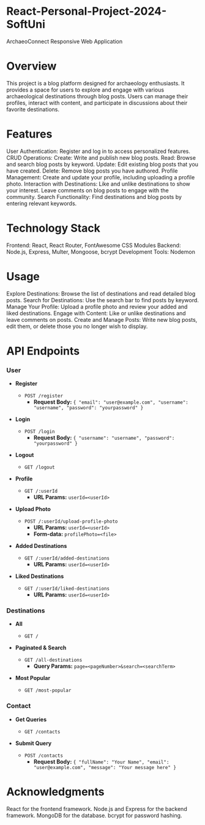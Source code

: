 # React-Personal-Project-2024-SoftUni

ArchaeoConnect Responsive Web Application

# Overview
This project is a blog platform designed for archaeology enthusiasts. It provides a space for users to explore and engage with various archaeological destinations through blog posts. Users can manage their profiles, interact with content, and participate in discussions about their favorite destinations.

# Features
User Authentication:
Register and log in to access personalized features.
CRUD Operations:
Create: Write and publish new blog posts.
Read: Browse and search blog posts by keyword.
Update: Edit existing blog posts that you have created.
Delete: Remove blog posts you have authored.
Profile Management:
Create and update your profile, including uploading a profile photo.
Interaction with Destinations:
Like and unlike destinations to show your interest.
Leave comments on blog posts to engage with the community.
Search Functionality:
Find destinations and blog posts by entering relevant keywords.

# Technology Stack
Frontend: React, React Router, FontAwesome CSS Modules
Backend: Node.js, Express, Multer, Mongoose, bcrypt
Development Tools: Nodemon

# Usage
Explore Destinations:
Browse the list of destinations and read detailed blog posts.
Search for Destinations:
Use the search bar to find posts by keyword.
Manage Your Profile:
Upload a profile photo and review your added and liked destinations.
Engage with Content:
Like or unlike destinations and leave comments on posts.
Create and Manage Posts:
Write new blog posts, edit them, or delete those you no longer wish to display.

# API Endpoints

### User

- **Register**
  - `POST /register`
    - **Request Body:** `{ "email": "user@example.com", "username": "username", "password": "yourpassword" }`
  
- **Login**
  - `POST /login`
    - **Request Body:** `{ "username": "username", "password": "yourpassword" }`
  
- **Logout**
  - `GET /logout`

- **Profile**
  - `GET /:userId`
    - **URL Params:** `userId=<userId>`

- **Upload Photo**
  - `POST /:userId/upload-profile-photo`
    - **URL Params:** `userId=<userId>`
    - **Form-data:** `profilePhoto=<file>`

- **Added Destinations**
  - `GET /:userId/added-destinations`
    - **URL Params:** `userId=<userId>`

- **Liked Destinations**
  - `GET /:userId/liked-destinations`
    - **URL Params:** `userId=<userId>`

### Destinations

- **All**
  - `GET /`

- **Paginated & Search**
  - `GET /all-destinations`
    - **Query Params:** `page=<pageNumber>&search=<searchTerm>`

- **Most Popular**
  - `GET /most-popular`

### Contact

- **Get Queries**
  - `GET /contacts`

- **Submit Query**
  - `POST /contacts`
    - **Request Body:** `{ "fullName": "Your Name", "email": "user@example.com", "message": "Your message here" }`


# Acknowledgments
React for the frontend framework.
Node.js and Express for the backend framework.
MongoDB for the database.
bcrypt for password hashing.